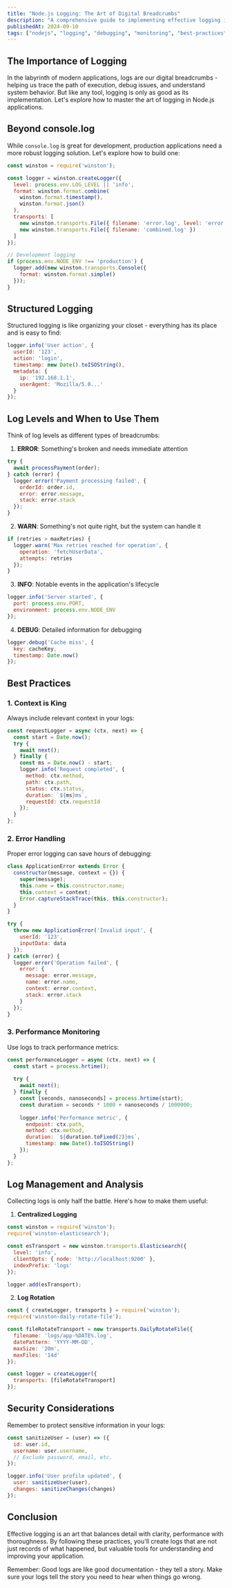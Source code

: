 ```yaml
---
title: "Node.js Logging: The Art of Digital Breadcrumbs"
description: "A comprehensive guide to implementing effective logging in Node.js applications"
publishedAt: 2024-09-10
tags: ["nodejs", "logging", "debugging", "monitoring", "best-practices"]
---
```


## The Importance of Logging

In the labyrinth of modern applications, logs are our digital breadcrumbs - helping us trace the path of execution, debug issues, and understand system behavior. But like any tool, logging is only as good as its implementation. Let's explore how to master the art of logging in Node.js applications.

## Beyond console.log

While `console.log` is great for development, production applications need a more robust logging solution. Let's explore how to build one:

```javascript
const winston = require('winston');

const logger = winston.createLogger({
  level: process.env.LOG_LEVEL || 'info',
  format: winston.format.combine(
    winston.format.timestamp(),
    winston.format.json()
  ),
  transports: [
    new winston.transports.File({ filename: 'error.log', level: 'error' }),
    new winston.transports.File({ filename: 'combined.log' })
  ]
});

// Development logging
if (process.env.NODE_ENV !== 'production') {
  logger.add(new winston.transports.Console({
    format: winston.format.simple()
  }));
}
```

## Structured Logging

Structured logging is like organizing your closet - everything has its place and is easy to find:

```javascript
logger.info('User action', {
  userId: '123',
  action: 'login',
  timestamp: new Date().toISOString(),
  metadata: {
    ip: '192.168.1.1',
    userAgent: 'Mozilla/5.0...'
  }
});
```

## Log Levels and When to Use Them

Think of log levels as different types of breadcrumbs:

1. **ERROR**: Something's broken and needs immediate attention
```javascript
try {
  await processPayment(order);
} catch (error) {
  logger.error('Payment processing failed', {
    orderId: order.id,
    error: error.message,
    stack: error.stack
  });
}
```

2. **WARN**: Something's not quite right, but the system can handle it
```javascript
if (retries > maxRetries) {
  logger.warn('Max retries reached for operation', {
    operation: 'fetchUserData',
    attempts: retries
  });
}
```

3. **INFO**: Notable events in the application's lifecycle
```javascript
logger.info('Server started', {
  port: process.env.PORT,
  environment: process.env.NODE_ENV
});
```

4. **DEBUG**: Detailed information for debugging
```javascript
logger.debug('Cache miss', {
  key: cacheKey,
  timestamp: Date.now()
});
```

## Best Practices

### 1. Context is King

Always include relevant context in your logs:

```javascript
const requestLogger = async (ctx, next) => {
  const start = Date.now();
  try {
    await next();
  } finally {
    const ms = Date.now() - start;
    logger.info('Request completed', {
      method: ctx.method,
      path: ctx.path,
      status: ctx.status,
      duration: `${ms}ms`,
      requestId: ctx.requestId
    });
  }
};
```

### 2. Error Handling

Proper error logging can save hours of debugging:

```javascript
class ApplicationError extends Error {
  constructor(message, context = {}) {
    super(message);
    this.name = this.constructor.name;
    this.context = context;
    Error.captureStackTrace(this, this.constructor);
  }
}

try {
  throw new ApplicationError('Invalid input', {
    userId: '123',
    inputData: data
  });
} catch (error) {
  logger.error('Operation failed', {
    error: {
      message: error.message,
      name: error.name,
      context: error.context,
      stack: error.stack
    }
  });
}
```

### 3. Performance Monitoring

Use logs to track performance metrics:

```javascript
const performanceLogger = async (ctx, next) => {
  const start = process.hrtime();
  
  try {
    await next();
  } finally {
    const [seconds, nanoseconds] = process.hrtime(start);
    const duration = seconds * 1000 + nanoseconds / 1000000;
    
    logger.info('Performance metric', {
      endpoint: ctx.path,
      method: ctx.method,
      duration: `${duration.toFixed(2)}ms`,
      timestamp: new Date().toISOString()
    });
  }
};
```

## Log Management and Analysis

Collecting logs is only half the battle. Here's how to make them useful:

1. **Centralized Logging**
```javascript
const winston = require('winston');
require('winston-elasticsearch');

const esTransport = new winston.transports.Elasticsearch({
  level: 'info',
  clientOpts: { node: 'http://localhost:9200' },
  indexPrefix: 'logs'
});

logger.add(esTransport);
```

2. **Log Rotation**
```javascript
const { createLogger, transports } = require('winston');
require('winston-daily-rotate-file');

const fileRotateTransport = new transports.DailyRotateFile({
  filename: 'logs/app-%DATE%.log',
  datePattern: 'YYYY-MM-DD',
  maxSize: '20m',
  maxFiles: '14d'
});

const logger = createLogger({
  transports: [fileRotateTransport]
});
```

## Security Considerations

Remember to protect sensitive information in your logs:

```javascript
const sanitizeUser = (user) => ({
  id: user.id,
  username: user.username,
  // Exclude password, email, etc.
});

logger.info('User profile updated', {
  user: sanitizeUser(user),
  changes: sanitizeChanges(changes)
});
```

## Conclusion

Effective logging is an art that balances detail with clarity, performance with thoroughness. By following these practices, you'll create logs that are not just records of what happened, but valuable tools for understanding and improving your application.

Remember: Good logs are like good documentation - they tell a story. Make sure your logs tell the story you need to hear when things go wrong. 